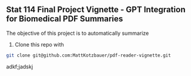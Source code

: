 ## Stat 114 Final Project Vignette - GPT Integration for Biomedical PDF Summaries

The objective of this project is to automatically summarize 

1. Clone this repo with
```sh
git clone git@github.com:MattKotzbauer/pdf-reader-vignette.git 
```

adkf;jadskj


